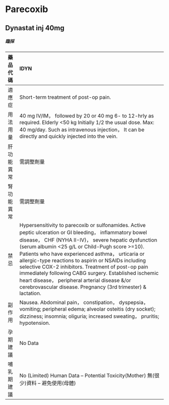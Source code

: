 # Parecoxib

## Dynastat inj 40mg

##### 臨採

| 藥品代碼   | IDYN                                                                                                                                                                                                                                                                                                                                                                                                                                                                                                                                                             |
|:-----------|:-----------------------------------------------------------------------------------------------------------------------------------------------------------------------------------------------------------------------------------------------------------------------------------------------------------------------------------------------------------------------------------------------------------------------------------------------------------------------------------------------------------------------------------------------------------------|
| 適應症     | Short-term treatment of post-op pain.                                                                                                                                                                                                                                                                                                                                                                                                                                                                                                                            |
| 用法用量   | 40 mg IV/IM， followed by 20 or 40 mg 6- to 12-hrly as required. Elderly <50 kg Initially 1/2 the usual dose. Max: 40 mg/day. Such as intravenous injection， It can be directly and quickly injected into the vein.                                                                                                                                                                                                                                                                                                                                             |
| 肝功能異常 | 需調整劑量                                                                                                                                                                                                                                                                                                                                                                                                                                                                                                                                                       |
| 腎功能異常 | 需調整劑量                                                                                                                                                                                                                                                                                                                                                                                                                                                                                                                                                       |
| 禁忌       | Hypersensitivity to parecoxib or sulfonamides. Active peptic ulceration or GI bleeding， inflammatory bowel disease， CHF (NYHA II-IV)， severe hepatic dysfunction (serum albumin <25 g/L or Child-Pugh score >=10). Patients who have experienced asthma， urticaria or allergic-type reactions to aspirin or NSAIDs including selective COX-2 inhibitors. Treatment of post-op pain immediately following CABG surgery. Established ischemic heart disease， peripheral arterial disease &/or cerebrovascular disease. Pregnancy (3rd trimester) & lactation. |
| 副作用     | Nausea. Abdominal pain， constipation， dyspepsia， vomiting; peripheral edema; alveolar osteitis (dry socket); dizziness; insomnia; oliguria; increased sweating， pruritis; hypotension.                                                                                                                                                                                                                                                                                                                                                                       |
| 孕期建議   | No Data                                                                                                                                                                                                                                                                                                                                                                                                                                                                                                                                                          |
| 哺乳期建議 | No (Limited) Human Data – Potential Toxicity(Mother) 無(很少)資料 – 避免使用(母體)                                                                                                                                                                                                                                                                                                                                                                                                                                                                               |

